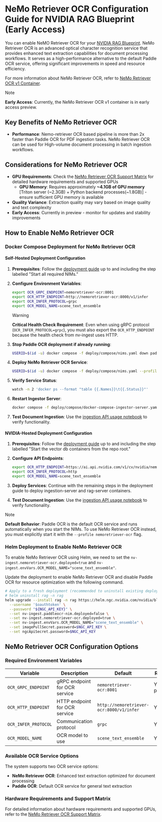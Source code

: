 <!--
  SPDX-FileCopyrightText: Copyright (c) 2025 NVIDIA CORPORATION & AFFILIATES. All rights reserved.
  SPDX-License-Identifier: Apache-2.0
-->
# NeMo Retriever OCR Configuration Guide for NVIDIA RAG Blueprint (Early Access)

You can enable NeMO Retriever OCR for your [NVIDIA RAG Blueprint](readme.md). NeMo Retriever OCR is an advanced optical character recognition service that provides enhanced text extraction capabilities for document processing workflows. It serves as a high-performance alternative to the default Paddle OCR service, offering significant improvements in speed and resource efficiency.

For more information about NeMo Retriever OCR, refer to [NeMo Retriever OCR v1 Container](https://build.nvidia.com/nvidia/nemoretriever-ocr-v1).

> [!Note]
> **Early Access**: Currently, the NeMo Retriever OCR v1 container is in early access preview.


## Key Benefits of NeMo Retriever OCR

- **Performance**: Nemo-retriever OCR based pipeline is more than 2x faster than Paddle OCR for PDF ingestion tasks. NeMo Retriever OCR can be used for High-volume document processing in batch ingestion workflows.

## Considerations for NeMo Retriever OCR

- **GPU Requirements**: Check the [NeMo Retriever OCR Support Matrix](https://docs.nvidia.com/nim/ingestion/image-ocr/latest/support-matrix.html) for detailed hardware requirements and supported GPUs
  - **GPU Memory**: Requires approximately **~4.1GB of GPU memory** [Triton server (~2.3GB) + Python backend processes(~1.8GB)] - ensure sufficient GPU memory is available
- **Quality Variance**: Extraction quality may vary based on image quality and text complexity
- **Early Access**: Currently in preview - monitor for updates and stability improvements


## How to Enable NeMo Retriever OCR

### Docker Compose Deployment for NeMo Retriever OCR

#### Self-Hosted Deployment Configuration

1. **Prerequisites**: Follow the [deployment guide](deploy-docker-self-hosted.md) up to and including the step labelled "Start all required NIMs."

2. **Configure Environment Variables**:
   ```bash
   export OCR_GRPC_ENDPOINT=nemoretriever-ocr:8001
   export OCR_HTTP_ENDPOINT=http://nemoretriever-ocr:8000/v1/infer
   export OCR_INFER_PROTOCOL=grpc
   export OCR_MODEL_NAME=scene_text_ensemble
   ```

   > [!Warning]
   > **Critical Health Check Requirement**: Even when using gRPC protocol (`OCR_INFER_PROTOCOL=grpc`), you must also export the `OCR_HTTP_ENDPOINT` because the health check from nv-ingest uses HTTP.

3. **Stop Paddle OCR deployment if already running**:
   ```bash
   USERID=$(id -u) docker compose -f deploy/compose/nims.yaml down paddle
   ```

4. **Deploy NeMo Retriever OCR Service**:
   ```bash
   USERID=$(id -u) docker compose -f deploy/compose/nims.yaml --profile nemoretriever-ocr up -d
   ```

5. **Verify Service Status**:
   ```bash
   watch -n 2 'docker ps --format "table {{.Names}}\t{{.Status}}"'
   ```

6. **Restart Ingestor Server**:
   ```bash
   docker compose -f deploy/compose/docker-compose-ingestor-server.yaml up -d
   ```

7. **Test Document Ingestion**: Use the [ingestion API usage notebook](../notebooks/ingestion_api_usage.ipynb) to verify functionality.

#### NVIDIA-Hosted Deployment Configuration

1. **Prerequisites**: Follow the [deployment guide](deploy-docker-nvidia-hosted.md) up to and including the step labelled "Start the vector db containers from the repo root."

2. **Configure API Endpoints**:
   ```bash
   export OCR_HTTP_ENDPOINT=https://ai.api.nvidia.com/v1/cv/nvidia/nemoretriever-ocr
   export OCR_INFER_PROTOCOL=http
   export OCR_MODEL_NAME=scene_text_ensemble
   ```

3. **Deploy Services**: Continue with the remaining steps in the deployment guide to deploy ingestion-server and rag-server containers.

4. **Test Document Ingestion**: Use the [ingestion API usage notebook](../notebooks/ingestion_api_usage.ipynb) to verify functionality.

> [!Note]
> **Default Behavior**: Paddle OCR is the default OCR service and runs automatically when you start the NIMs. To use NeMo Retriever OCR instead, you must explicitly start it with the `--profile nemoretriever-ocr` flag.

### Helm Deployment to Enable NeMo Retriever OCR

To enable NeMo Retriever OCR using Helm, we need to set the `nv-ingest.nemoretriever-ocr.deployed=true` and `nv-ingest.envVars.OCR_MODEL_NAME="scene_text_ensemble"`.

Update the deployment to enable NeMo Retriever OCR and disable Paddle OCR for resource optimization with the following command.

```bash
# Apply to a fresh deployment (recommended to uninstall existing deployments first)
# helm uninstall rag -n rag
helm upgrade --install rag -n rag https://helm.ngc.nvidia.com/nvidia/blueprint/charts/nvidia-blueprint-rag-v2.3.0.tgz \
  --username '$oauthtoken' \
  --password "${NGC_API_KEY}" \
  --set nv-ingest.paddleocr-nim.deployed=false \
  --set nv-ingest.nemoretriever-ocr.deployed=true \
  --set nv-ingest.envVars.OCR_MODEL_NAME="scene_text_ensemble" \
  --set imagePullSecret.password=$NGC_API_KEY \
  --set ngcApiSecret.password=$NGC_API_KEY
```

## NeMo Retriever OCR Configuration Options

### Required Environment Variables

| Variable | Description | Default | Required |
|----------|-------------|---------|----------|
| `OCR_GRPC_ENDPOINT` | gRPC endpoint for OCR service | `nemoretriever-ocr:8001` | Yes (on-premises) |
| `OCR_HTTP_ENDPOINT` | HTTP endpoint for OCR service | `http://nemoretriever-ocr:8000/v1/infer` | Yes |
| `OCR_INFER_PROTOCOL` | Communication protocol | `grpc` | Yes |
| `OCR_MODEL_NAME` | OCR model to use | `scene_text_ensemble` | Yes |

### Available OCR Service Options

The system supports two OCR service options:

- **NeMo Retriever OCR**: Enhanced text extraction optimized for document processing
- **Paddle OCR**: Default OCR service for general text extraction

### Hardware Requirements and Support Matrix

For detailed information about hardware requirements and supported GPUs, refer to the [NeMo Retriever OCR Support Matrix](https://docs.nvidia.com/nim/ingestion/image-ocr/latest/support-matrix.html).
